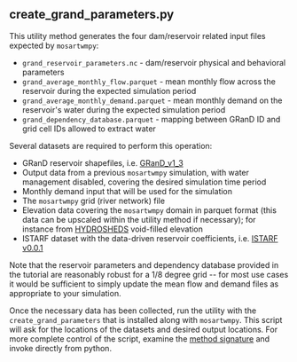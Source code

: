 ## create_grand_parameters.py

This utility method generates the four dam/reservoir related input files expected by `mosartwmpy`:
* `grand_reservoir_parameters.nc` - dam/reservoir physical and behavioral parameters
* `grand_average_monthly_flow.parquet` - mean monthly flow across the reservoir during the expected simulation period
* `grand_average_monthly_demand.parquet` - mean monthly demand on the reservoir's water during the expected simulation period
* `grand_dependency_database.parquet` - mapping between GRanD ID and grid cell IDs allowed to extract water

Several datasets are required to perform this operation:
* GRanD reservoir shapefiles, i.e. [GRanD_v1_3](http://globaldamwatch.org/grand/)
* Output data from a previous `mosartwmpy` simulation, with water management disabled, covering the desired simulation time period
* Monthly demand input that will be used for the simulation
* The `mosartwmpy` grid (river network) file
* Elevation data covering the `mosartwmpy` domain in parquet format (this data can be upscaled within the utility method if necessary); for instance from [HYDROSHEDS](https://www.hydrosheds.org/downloads) void-filled elevation
* ISTARF dataset with the data-driven reservoir coefficients, i.e. [ISTARF v0.0.1](https://zenodo.org/record/4602277)

Note that the reservoir parameters and dependency database provided in the tutorial are reasonably robust for a 1/8 degree grid --
for most use cases it would be sufficient to simply update the mean flow and demand files as appropriate to your simulation.

Once the necessary data has been collected, run the utility with the `create_grand_parameters` that is installed along with `mosartwmpy`.
This script will ask for the locations of the datasets and desired output locations.
For more complete control of the script, examine the [method signature](create_grand_parameters.py) and invoke directly from python.